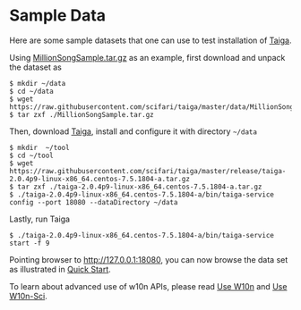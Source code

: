 # Sample Data

Here are some sample datasets that one can use to test installation of [Taiga](../README.md).

Using [MillionSongSample.tar.gz](./MillionSongSample.tar.gz) as an example, first download and unpack the dataset as

```
$ mkdir ~/data
$ cd ~/data
$ wget https://raw.githubusercontent.com/scifari/taiga/master/data/MillionSongSample.tar.gz
$ tar zxf ./MillionSongSample.tar.gz
```

Then, download [Taiga](../README.md), install and configure it with directory `~/data` 

```
$ mkdir  ~/tool
$ cd ~/tool
$ wget https://raw.githubusercontent.com/scifari/taiga/master/release/taiga-2.0.4p9-linux-x86_64.centos-7.5.1804-a.tar.gz
$ tar zxf ./taiga-2.0.4p9-linux-x86_64.centos-7.5.1804-a.tar.gz
$ ./taiga-2.0.4p9-linux-x86_64.centos-7.5.1804-a/bin/taiga-service config --port 18080 --dataDirectory ~/data
```
Lastly, run Taiga

```
$ ./taiga-2.0.4p9-linux-x86_64.centos-7.5.1804-a/bin/taiga-service start -f 9
```
Pointing browser to http://127.0.0.1:18080, you can now browse the data set as illustrated in
[Quick Start](../README.md/#quick-start).

To learn about advanced use of w10n APIs,
please read [Use W10n](../doc/w10n/usage.md) and [Use W10n-Sci](../doc/w10n-sci/usage.md).
